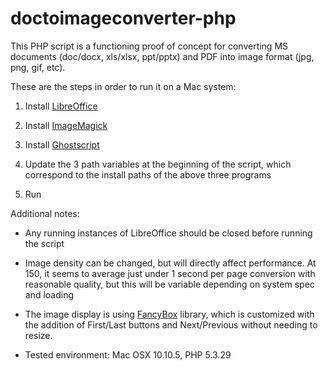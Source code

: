 # doctoimageconverter-php

This PHP script is a functioning proof of concept for converting MS documents (doc/docx, xls/xlsx, ppt/pptx) and PDF into image format (jpg, png, gif, etc). 

These are the steps in order to run it on a Mac system:

1. Install [LibreOffice](http://download.documentfoundation.org/libreoffice/stable/4.4.4/mac/x86_64/LibreOffice_4.4.4_MacOS_x86-64.dmg)

2. Install [ImageMagick](http://cactuslab.com/imagemagick/assets/ImageMagick-6.9.1-0.pkg.zip)

3. Install [Ghostscript](http://cactuslab.com/imagemagick/assets/Ghostscript-9.07.pkg.zip)

4. Update the 3 path variables at the beginning of the script, which correspond to the install paths of the above three programs

5. Run

Additional notes:
* Any running instances of LibreOffice should be closed before running the script

* Image density can be changed, but will directly affect performance. At 150, it seems to average just under 1 second per page conversion with reasonable quality, but this will be variable depending on system spec and loading

* The image display is using [FancyBox](http://fancyapps.com/fancybox/) library, which is customized with the addition of First/Last buttons and Next/Previous without needing to resize.

* Tested environment: Mac OSX 10.10.5, PHP 5.3.29
